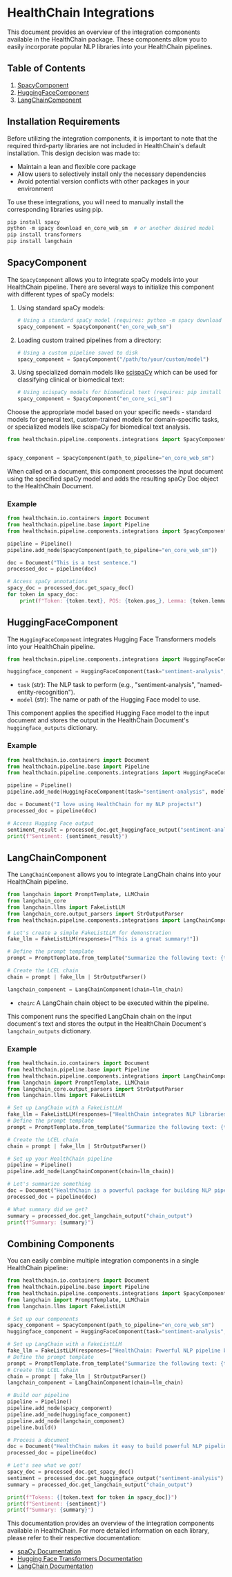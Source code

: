 # HealthChain Integrations

This document provides an overview of the integration components available in the HealthChain package. These components allow you to easily incorporate popular NLP libraries into your HealthChain pipelines.

## Table of Contents

1. [SpacyComponent](#spacycomponent)
2. [HuggingFaceComponent](#huggingfacecomponent)
3. [LangChainComponent](#langchaincomponent)

## Installation Requirements
Before utilizing the integration components, it is important to note that the required third-party libraries are not included in HealthChain's default installation. This design decision was made to:

- Maintain a lean and flexible core package
- Allow users to selectively install only the necessary dependencies
- Avoid potential version conflicts with other packages in your environment

To use these integrations, you will need to manually install the corresponding libraries using pip.

```python
pip install spacy
python -m spacy download en_core_web_sm  # or another desired model
pip install transformers
pip install langchain
```


## SpacyComponent

The `SpacyComponent` allows you to integrate spaCy models into your HealthChain pipeline. There are several ways to initialize this component with different types of spaCy models:

1. Using standard spaCy models:
   ```python
   # Using a standard spaCy model (requires: python -m spacy download en_core_web_sm)
   spacy_component = SpacyComponent("en_core_web_sm")
   ```

2. Loading custom trained pipelines from a directory:
   ```python
   # Using a custom pipeline saved to disk
   spacy_component = SpacyComponent("/path/to/your/custom/model")
   ```

3. Using specialized domain models like [scispaCy](https://allenai.github.io/scispacy/) which can be used for classifying clinical or biomedical text:
   ```python
   # Using scispaCy models for biomedical text (requires: pip install scispacy)
   spacy_component = SpacyComponent("en_core_sci_sm")
   ```

Choose the appropriate model based on your specific needs - standard models for general text, custom-trained models for domain-specific tasks, or specialized models like scispaCy for biomedical text analysis.

```python
from healthchain.pipeline.components.integrations import SpacyComponent


spacy_component = SpacyComponent(path_to_pipeline="en_core_web_sm")
```

When called on a document, this component processes the input document using the specified spaCy model and adds the resulting spaCy Doc object to the HealthChain Document.

### Example

```python
from healthchain.io.containers import Document
from healthchain.pipeline.base import Pipeline
from healthchain.pipeline.components.integrations import SpacyComponent

pipeline = Pipeline()
pipeline.add_node(SpacyComponent(path_to_pipeline="en_core_web_sm"))

doc = Document("This is a test sentence.")
processed_doc = pipeline(doc)

# Access spaCy annotations
spacy_doc = processed_doc.get_spacy_doc()
for token in spacy_doc:
    print(f"Token: {token.text}, POS: {token.pos_}, Lemma: {token.lemma_}")
```

## HuggingFaceComponent

The `HuggingFaceComponent` integrates Hugging Face Transformers models into your HealthChain pipeline.

```python
from healthchain.pipeline.components.integrations import HuggingFaceComponent

huggingface_component = HuggingFaceComponent(task="sentiment-analysis", model="distilbert-base-uncased-finetuned-sst-2-english")
```


- `task` (str): The NLP task to perform (e.g., "sentiment-analysis", "named-entity-recognition").
- `model` (str): The name or path of the Hugging Face model to use.

This component applies the specified Hugging Face model to the input document and stores the output in the HealthChain Document's `huggingface_outputs` dictionary.

### Example

```python
from healthchain.io.containers import Document
from healthchain.pipeline.base import Pipeline
from healthchain.pipeline.components.integrations import HuggingFaceComponent

pipeline = Pipeline()
pipeline.add_node(HuggingFaceComponent(task="sentiment-analysis", model="distilbert-base-uncased-finetuned-sst-2-english"))

doc = Document("I love using HealthChain for my NLP projects!")
processed_doc = pipeline(doc)

# Access Hugging Face output
sentiment_result = processed_doc.get_huggingface_output("sentiment-analysis")
print(f"Sentiment: {sentiment_result}")
```

## LangChainComponent

The `LangChainComponent` allows you to integrate LangChain chains into your HealthChain pipeline.

```python
from langchain import PromptTemplate, LLMChain
from langchain_core
from langchain.llms import FakeListLLM
from langchain_core.output_parsers import StrOutputParser
from healthchain.pipeline.components.integrations import LangChainComponent

# Let's create a simple FakeListLLM for demonstration
fake_llm = FakeListLLM(responses=["This is a great summary!"])

# Define the prompt template
prompt = PromptTemplate.from_template("Summarize the following text: {text}")

# Create the LCEL chain
chain = prompt | fake_llm | StrOutputParser()

langchain_component = LangChainComponent(chain=llm_chain)
```

- `chain`: A LangChain chain object to be executed within the pipeline.

This component runs the specified LangChain chain on the input document's text and stores the output in the HealthChain Document's `langchain_outputs` dictionary.

### Example

```python
from healthchain.io.containers import Document
from healthchain.pipeline.base import Pipeline
from healthchain.pipeline.components.integrations import LangChainComponent
from langchain import PromptTemplate, LLMChain
from langchain_core.output_parsers import StrOutputParser
from langchain.llms import FakeListLLM

# Set up LangChain with a FakeListLLM
fake_llm = FakeListLLM(responses=["HealthChain integrates NLP libraries for easy pipeline creation."])
# Define the prompt template
prompt = PromptTemplate.from_template("Summarize the following text: {text}")

# Create the LCEL chain
chain = prompt | fake_llm | StrOutputParser()

# Set up your HealthChain pipeline
pipeline = Pipeline()
pipeline.add_node(LangChainComponent(chain=llm_chain))

# Let's summarize something
doc = Document("HealthChain is a powerful package for building NLP pipelines. It integrates seamlessly with popular libraries like spaCy, Hugging Face Transformers, and LangChain, allowing users to create complex NLP workflows with ease.")
processed_doc = pipeline(doc)

# What summary did we get?
summary = processed_doc.get_langchain_output("chain_output")
print(f"Summary: {summary}")
```

## Combining Components

You can easily combine multiple integration components in a single HealthChain pipeline:

```python
from healthchain.io.containers import Document
from healthchain.pipeline.base import Pipeline
from healthchain.pipeline.components.integrations import SpacyComponent, HuggingFaceComponent, LangChainComponent
from langchain import PromptTemplate, LLMChain
from langchain.llms import FakeListLLM

# Set up our components
spacy_component = SpacyComponent(path_to_pipeline="en_core_web_sm")
huggingface_component = HuggingFaceComponent(task="sentiment-analysis", model="distilbert-base-uncased-finetuned-sst-2-english")

# Set up LangChain with a FakeListLLM
fake_llm = FakeListLLM(responses=["HealthChain: Powerful NLP pipeline builder."])
# Define the prompt template
prompt = PromptTemplate.from_template("Summarize the following text: {text}")
# Create the LCEL chain
chain = prompt | fake_llm | StrOutputParser()
langchain_component = LangChainComponent(chain=llm_chain)

# Build our pipeline
pipeline = Pipeline()
pipeline.add_node(spacy_component)
pipeline.add_node(huggingface_component)
pipeline.add_node(langchain_component)
pipeline.build()

# Process a document
doc = Document("HealthChain makes it easy to build powerful NLP pipelines!")
processed_doc = pipeline(doc)

# Let's see what we got!
spacy_doc = processed_doc.get_spacy_doc()
sentiment = processed_doc.get_huggingface_output("sentiment-analysis")
summary = processed_doc.get_langchain_output("chain_output")

print(f"Tokens: {[token.text for token in spacy_doc]}")
print(f"Sentiment: {sentiment}")
print(f"Summary: {summary}")
```

This documentation provides an overview of the integration components available in HealthChain. For more detailed information on each library, please refer to their respective documentation:

- [spaCy Documentation](https://spacy.io/api)
- [Hugging Face Transformers Documentation](https://huggingface.co/transformers/)
- [LangChain Documentation](https://python.langchain.com/docs/introduction/)
